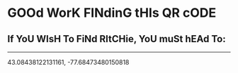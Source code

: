 # GOOd WorK FINdinG tHIs QR cODE
## If YoU WIsH To FiNd RItCHie, YoU muSt hEAd To:

---

43.08438122131161, -77.68473480150818
